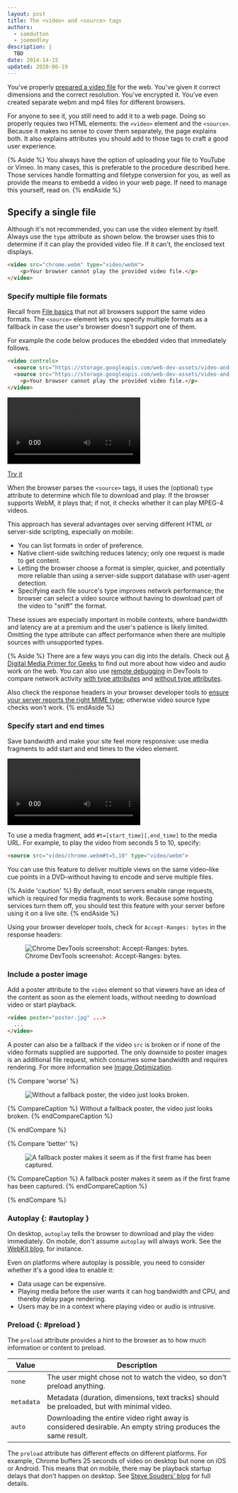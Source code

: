 ```yaml
---
layout: post
title: The <video> and <source> tags
authors:
  - samdutton
  - joemedley
description: |
  TBD
date: 2014-14-15
updated: 2020-06-19
---
```


You've properly [prepared a video file](prepare-media/) for the web. You've
given it correct dimensions and the correct resolution. You've encrypted it.
You've even created separate webm and mp4 files for different browsers.

For anyone to see it, you still need to add it to a web page. Doing so properly
requies two HTML elements: the `<video>` element and the `<source>`.  Because it
makes no sense to cover them separately, the page explains both. It also
explains attributes you should add to those tags to craft a good user
experience.

{% Aside %}
You always have the option of uploading your file to YouTube or Vimeo. In many
cases, this is preferable to the procedure described here. Those services
handle formatting and filetype conversion for you, as well as provide the means
to embedd a video in your web page. If need to manage this yourself, read on.
{% endAside %}

## Specify a single file

Although it's not recommended, you can use the video element by itself. Always
use the `type` attribute as shown below. the browser uses this to determine if
it can play the provided video file. If it can't, the enclosed text displays.

```html
<video src="chrome.webm" type="video/webm">
    <p>Your browser cannot play the provided video file.</p>
</video>
```

### Specify multiple file formats

Recall from [File basics](../file-basics) that not all browsers support the same
video formats. The `<source>` element lets you specify multiple formats as a
fallback in case the user's browser doesn't support one of them.

For example the code below produces the ebedded video that immediately follows.

```html
<video controls>
  <source src="https://storage.googleapis.com/web-dev-assets/video-and-source-tags/chrome.webm" type="video/webm">
  <source src="https://storage.googleapis.com/web-dev-assets/video-and-source-tags/chrome.mp4" type="video/mp4">
    <p>Your browser cannot play the provided video file.</p>
</video>
```

<video controls>
  <source src="https://storage.googleapis.com/web-dev-assets/video-and-source-tags/chrome.webm" type="video/webm">
  <source src="https://storage.googleapis.com/web-dev-assets/video-and-source-tags/chrome.mp4" type="video/mp4">
  <p>This browser does not support the video element.</p>
</video>


[Try it](https://googlesamples.github.io/web-fundamentals/fundamentals/media/video-main.html)

When the browser parses the `<source>` tags, it uses the (optional) `type`
attribute to determine which file to download and play. If the browser
supports WebM, it plays that; if not, it checks whether it can play
MPEG-4 videos.

This approach has several advantages over serving different HTML or server-side
scripting, especially on mobile:

* You can list formats in order of preference.
* Native client-side switching reduces latency; only one request is made to
  get content.
* Letting the browser choose a format is simpler, quicker, and potentially
  more reliable than using a server-side support database with user-agent detection.
* Specifying each file source's type improves network performance; the browser can select a
  video source without having to download part of the video to "sniff" the format.

These issues are especially important in mobile contexts, where bandwidth and
latency are at a premium and the user's patience is likely limited. Omitting the
type attribute can affect performance when there are multiple sources with
unsupported types.

{% Aside %} There are a few ways you can dig into the details. Check out [A
Digital Media Primer for Geeks](//www.xiph.org/video/vid1.shtml) to find out
more about how video and audio work on the web. You can also use [remote
debugging](https://developers.google.com/web/tools/chrome-devtools/remote-debugging)
in DevTools to compare network activity [with type
attributes](https://googlesamples.github.io/web-fundamentals/fundamentals/media/video-main.html)
and [without type
attributes](https://googlesamples.github.io/web-fundamentals/fundamentals/design-and-ux/responsive/notype.html).

Also check the response headers in your browser developer tools to
[ensure your server reports the right MIME type](//developer.mozilla.org/en/docs/Properly_Configuring_Server_MIME_Types);
otherwise video source type checks won't work.
{% endAside %}

### Specify start and end times

Save bandwidth and make your site feel more responsive: use media fragments to
add start and end times to the video element.

<video controls>
  <source src="https://storage.googleapis.com/web-dev-assets/video-and-source-tags/chrome.webm#t=5,10" type="video/webm">
  <source src="https://storage.googleapis.com/web-dev-assets/video-and-source-tags/chrome.mp4#t=5,10" type="video/mp4">
  <p>This browser does not support the video element.</p>
</video>

To use a media fragment, add `#t=[start_time][,end_time]` to the media URL. For
example, to play the video from seconds 5 to 10, specify:

```html
<source src="video/chrome.webm#t=5,10" type="video/webm">
```

You can use this feature to deliver multiple views on the same video&ndash;like
cue points in a DVD&ndash;without having to encode and serve multiple files.

{% Aside 'caution' %}
By default, most servers enable range requests, which is required for media
fragments to work. Because some hosting services turn them off, you should test
this feature with your server before using it on a live site.
{% endAside %}

Using your browser developer tools, check for `Accept-Ranges: bytes` in the
response headers:

<figure class="w-figure">
  <img src="./accept-ranges-chrome-devtools.png" alt="Chrome DevTools screenshot: Accept-Ranges: bytes.">
  <figcaption class="w-figcaption">Chrome DevTools screenshot: Accept-Ranges: bytes.</figcaption>
</figure>

### Include a poster image

Add a poster attribute to the `video` element so that viewers have an idea of
the content as soon as the element loads, without needing to download video or
start playback.

```html
<video poster="poster.jpg" ...>
  ...
</video>
```


A poster can also be a fallback if the video `src` is broken or if none of the
video formats supplied are supported. The only downside to poster images is
an additional file request, which consumes some bandwidth and requires
rendering. For more information see [Image Optimization](/web/fundamentals/performance/optimizing-content-efficiency/image-optimization).


<div class="w-columns">
{% Compare 'worse' %}
<figure class="w-figure" w-figure--inline-left>
  <img src="./chrome-android-video-no-poster.png" alt="Without a fallback poster, the video just looks broken.">
</figure>

{% CompareCaption %}
Without a fallback poster, the video just looks broken.
{% endCompareCaption %}

{% endCompare %}

{% Compare 'better' %}
<figure class="w-figure" w-figure--inline-right>
  <img src="./chrome-android-video-poster.png" alt="A fallback poster makes it seem as if the first frame has been captured.">
</figure>

{% CompareCaption %}
A fallback poster makes it seem as if the first frame has been captured.
{% endCompareCaption %}

{% endCompare %}
</div>

### Autoplay {: #autoplay }

On desktop, `autoplay` tells the browser to download and play the video
immediately. On mobile, don't assume `autoplay` will always work. See the [WebKit
blog](https://webkit.org/blog/6784/new-video-policies-for-ios/), for instance.

Even on platforms where autoplay is possible, you need to consider whether
it's a good idea to enable it:

* Data usage can be expensive.
* Playing media before the user wants it can hog bandwidth and CPU, and thereby
  delay page rendering.
* Users may be in a context where playing video or audio is intrusive.

### Preload {: #preload }

The `preload` attribute provides a hint to the browser as to how much
information or content to preload.

<table class="responsive">
  <thead>
    <tr>
      <th>Value</th>
      <th>Description</th>
    </tr>
  </thead>
  <tbody>
    <tr>
      <td data-th="Value"><code>none</code></td>
      <td data-th="Description">The user might chose not to watch the video, so don't
      preload anything.</td>
    </tr>
    <tr>
      <td data-th="Value"><code>metadata</code></td>
      <td data-th="Description">Metadata (duration, dimensions, text tracks) should be
      preloaded, but with minimal video.</td>
    </tr>
    <tr>
      <td data-th="Value"><code>auto</code></td>
      <td data-th="Description">Downloading the entire video right away is considered
      desirable. An empty string produces the same result.</td>
    </tr>
  </tbody>
</table>

The `preload` attribute has different effects on different platforms.
For example, Chrome buffers 25 seconds of video on desktop but none on iOS or
Android. This means that on mobile, there may be playback startup delays
that don't happen on desktop. See [Steve Souders'
blog](https://www.stevesouders.com/blog/2013/04/12/html5-video-preload/) for
full details.

